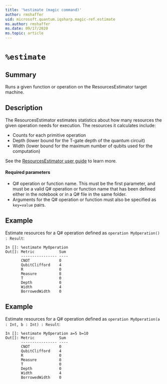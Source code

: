 ```yaml
---
title: '%estimate (magic command)'
author: rmshaffer
uid: microsoft.quantum.iqsharp.magic-ref.estimate
ms.author: rmshaffer
ms.date: 09/17/2020
ms.topic: article
---
```


<!--
    NB: This file has been automatically generated from Microsoft.Quantum.IQSharp.Kernel.dll,
        please do not manually edit it.

    [DEBUG] JSON source:
        {"Name": "%estimate", "Documentation": {"Summary": "Runs a given function or operation on the ResourcesEstimator target machine.", "Full": null, "Description": "\r\nThe ResourcesEstimator estimates statistics about how many resources the given\r\noperation needs for execution. The resources it calculates include:\r\n\r\n- Counts for each primitive operation\r\n- Depth (lower bound for the T-gate depth of the quantum circuit)\r\n- Width (lower bound for the maximum number of qubits used for the computation)\r\n\r\nSee the [ResourcesEstimator user guide](https://docs.microsoft.com/quantum/user-guide/machines/resources-estimator) to learn more.\r\n\r\n#### Required parameters\r\n\r\n- Q# operation or function name. This must be the first parameter, and must be a valid Q# operation\r\nor function name that has been defined either in the notebook or in a Q# file in the same folder.\r\n- Arguments for the Q# operation or function must also be specified as `key=value` pairs.\r\n                ", "Remarks": null, "Examples": ["\r\nEstimate resources for a Q# operation defined as `operation MyOperation() : Result`:\r\n```\r\nIn []: %estimate MyOperation\r\nOut[]: Metric           Sum     \r\n       ---------------- ----\r\n       CNOT             0\r\n       QubitClifford    4\r\n       R                0\r\n       Measure          8\r\n       T                0\r\n       Depth            0\r\n       Width            4\r\n       BorrowedWidth    0\r\n```\r\n                    ", "\r\nEstimate resources for a Q# operation defined as `operation MyOperation(a : Int, b : Int) : Result`:\r\n```\r\nIn []: %estimate MyOperation a=5 b=10\r\nOut[]: Metric           Sum     \r\n       ---------------- ----\r\n       CNOT             0\r\n       QubitClifford    4\r\n       R                0\r\n       Measure          8\r\n       T                0\r\n       Depth            0\r\n       Width            4\r\n       BorrowedWidth    0\r\n```\r\n                    "], "SeeAlso": null}, "AssemblyName": "Microsoft.Quantum.IQSharp.Kernel"}
-->

# `%estimate`

## Summary

Runs a given function or operation on the ResourcesEstimator target machine.

## Description

The ResourcesEstimator estimates statistics about how many resources the given
operation needs for execution. The resources it calculates include:

- Counts for each primitive operation
- Depth (lower bound for the T-gate depth of the quantum circuit)
- Width (lower bound for the maximum number of qubits used for the computation)

See the [ResourcesEstimator user guide](https://docs.microsoft.com/quantum/user-guide/machines/resources-estimator) to learn more.

#### Required parameters

- Q# operation or function name. This must be the first parameter, and must be a valid Q# operation
or function name that has been defined either in the notebook or in a Q# file in the same folder.
- Arguments for the Q# operation or function must also be specified as `key=value` pairs.

## Example

Estimate resources for a Q# operation defined as `operation MyOperation() : Result`:
```
In []: %estimate MyOperation
Out[]: Metric           Sum
       ---------------- ----
       CNOT             0
       QubitClifford    4
       R                0
       Measure          8
       T                0
       Depth            0
       Width            4
       BorrowedWidth    0
```

## Example

Estimate resources for a Q# operation defined as `operation MyOperation(a : Int, b : Int) : Result`:
```
In []: %estimate MyOperation a=5 b=10
Out[]: Metric           Sum
       ---------------- ----
       CNOT             0
       QubitClifford    4
       R                0
       Measure          8
       T                0
       Depth            0
       Width            4
       BorrowedWidth    0
```
